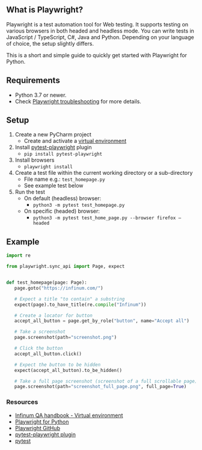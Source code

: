 ## What is Playwright?

Playwright is a test automation tool for Web testing. It supports testing on various browsers in both headed and headless mode. 
You can write tests in JavaScript / TypeScript, C#, Java and Python. Depending on your language of choice, the setup slightly differs.

This is a short and simple guide to quickly get started with Playwright for Python.


## Requirements

* Python 3.7 or newer.
* Check [Playwright troubleshooting](https://playwright.dev/python/docs/troubleshooting) for more details.


## Setup

1. Create a new PyCharm project 
   * Create and activate a [virtual environment](https://infinum.com/handbook/qa/automation/python/virtual-environment)
2. Install [pytest-playwright](https://pypi.org/project/pytest-playwright/) plugin 
   * `pip install pytest-playwright`
3. Install browsers 
   * `playwright install`
4. Create a test file within the current working directory or a sub-directory
   * File name e.g.: `test_homepage.py `
   * See example test below
5. Run the test
   * On default (headless) browser:
     * `python3 -m pytest test_homepage.py`
   * On specific (headed) browser:
     * `python3 -m pytest test_home_page.py --browser firefox –headed`


## Example

```python
import re

from playwright.sync_api import Page, expect


def test_homepage(page: Page):
   page.goto("https://infinum.com/")

   # Expect a title "to contain" a substring
   expect(page).to_have_title(re.compile("Infinum"))

   # Create a locator for button
   accept_all_button = page.get_by_role("button", name="Accept all")

   # Take a screenshot
   page.screenshot(path="screenshot.png")

   # Click the button
   accept_all_button.click()

   # Expect the button to be hidden
   expect(accept_all_button).to_be_hidden()

   # Take a full page screenshot (screenshot of a full scrollable page)
   page.screenshot(path="screenshot_full_page.png", full_page=True)
```

### Resources

* [Infinum QA handbook - Virtual environment](https://infinum.com/handbook/qa/automation/python/virtual-environment)
* [Playwright for Python](https://playwright.dev/python/docs/intro)
* [Playwright GitHub](https://github.com/microsoft/playwright)
* [pytest-playwright plugin](https://pypi.org/project/pytest-playwright/)
* [pytest](https://docs.pytest.org/en/7.2.x/) 
